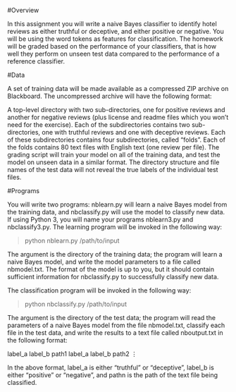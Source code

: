 #Overview

In this assignment you will write a naive Bayes classifier to identify hotel reviews as either truthful or deceptive, and either positive or negative. You will be using the word tokens as features for classification. The homework will be graded based on the performance of your classifiers, that is how well they perform on unseen test data compared to the performance of a reference classifier.

#Data

A set of training data will be made available as a compressed ZIP archive on Blackboard. The uncompressed archive will have the following format:

A top-level directory with two sub-directories, one for positive reviews and another for negative reviews (plus license and readme files which you won’t need for the exercise).
Each of the subdirectories contains two sub-directories, one with truthful reviews and one with deceptive reviews.
Each of these subdirectories contains four subdirectories, called “folds”.
Each of the folds contains 80 text files with English text (one review per file).
The grading script will train your model on all of the training data, and test the model on unseen data in a similar format. The directory structure and file names of the test data will not reveal the true labels of the individual test files.

#Programs

You will write two programs: nblearn.py will learn a naive Bayes model from the training data, and nbclassify.py will use the model to classify new data. If using Python 3, you will name your programs nblearn3.py and nbclassify3.py. The learning program will be invoked in the following way:

> python nblearn.py /path/to/input

The argument is the directory of the training data; the program will learn a naive Bayes model, and write the model parameters to a file called nbmodel.txt. The format of the model is up to you, but it should contain sufficient information for nbclassify.py to successfully classify new data.

The classification program will be invoked in the following way:

> python nbclassify.py /path/to/input

The argument is the directory of the test data; the program will read the parameters of a naive Bayes model from the file nbmodel.txt, classify each file in the test data, and write the results to a text file called nboutput.txt in the following format:

label_a label_b path1
label_a label_b path2 
⋮

In the above format, label_a is either “truthful” or “deceptive”, label_b is either “positive” or “negative”, and pathn is the path of the text file being classified.
